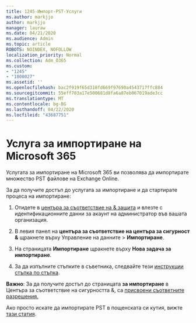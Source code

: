 ```yaml
---
title: 1245-Импорт-PST-Услуги
ms.author: markjjo
author: markjjo
manager: lauraw
ms.date: 04/21/2020
ms.audience: Admin
ms.topic: article
ROBOTS: NOINDEX, NOFOLLOW
localization_priority: Normal
ms.collection: Adm_O365
ms.custom:
- "1245"
- "1800027"
ms.assetid: ''
ms.openlocfilehash: bac2f919f65d318fd669f97690a4543717ffc884
ms.sourcegitcommit: 55eff703a17e500681d8fa6a87eb067019ade3cc
ms.translationtype: MT
ms.contentlocale: bg-BG
ms.lasthandoff: 04/22/2020
ms.locfileid: "43687751"
---
```

# <a name="microsoft-365-import-service"></a>Услуга за импортиране на Microsoft 365

Услугата за импортиране на Microsoft 365 ви позволява да импортирате множество PST файлове на Exchange Online.

За да получите достъп до услугата за импортиране и да стартирате процеса на импортиране:

1. Отидете в [центъра за съответствие на & защита](https://protection.office.com) и влезте с идентификационните данни за акаунт на администратор във вашата организация.

2. В левия панел на **центъра за съответствие на центъра за сигурност &** щракнете върху Управление на данните > **Импортиране**.

3. На страницата **Импортиране** щракнете върху **Нова задача за импортиране**.

4. За да изпълните стъпките в съветника, следвайте тези [инструкции стъпка по стъпка](https://docs.microsoft.com/office365/securitycompliance/use-network-upload-to-import-pst-files).

**Важно**: За да получите достъп до страницата **за импортиране** в Центъра за съответствие на сигурността &, са [присвоени съответните разрешения.](https://docs.microsoft.com/office365/securitycompliance/use-network-upload-to-import-pst-files#before-you-begin)

Ако просто искате да импортирате PST в пощенската си кутия, вижте [тази статия](https://support.office.com/article/import-email-contacts-and-calendar-from-an-outlook-pst-file-431a8e9a-f99f-4d5f-ae48-ded54b3440ac).
